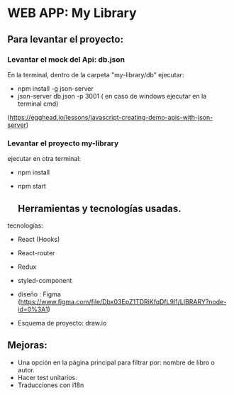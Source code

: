 # WEB APP: My Library

## Para levantar el proyecto:

### Levantar el mock del Api: db.json

En la terminal, dentro de la carpeta "my-library/db" ejecutar:

- npm install -g json-server
- json-server db.json -p 3001 ( en caso de windows ejecutar en la terminal cmd)

(https://egghead.io/lessons/javascript-creating-demo-apis-with-json-server)

### Levantar el proyecto my-library

ejecutar en otra terminal:

- npm install
- npm start

  ## Herramientas y tecnologías usadas.

tecnologías:

- React (Hooks)
- React-router
- Redux
- styled-component

- diseño : Figma (https://www.figma.com/file/Dbx03EpZ1TDRiKfqDfL9l1/LIBRARY?node-id=0%3A1)
- Esquema de proyecto: draw.io

## Mejoras:

- Una opción en la página principal para filtrar por: nombre de libro o autor.
- Hacer test unitarios.
- Traducciones con i18n
